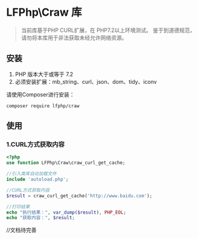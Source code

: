 # LFPhp\Craw 库
> 当前库基于PHP CURL扩展，在 PHP7.2以上环境测试。
> 鉴于到道德规范，请勿将本库用于非法获取未经允许网络资源。

## 安装

1. PHP 版本大于或等于 7.2
2. 必须安装扩展：mb_string、curl、json、dom、tidy、iconv

请使用Composer进行安装：
```shell script
composer require lfphp/craw
```

## 使用

### 1.CURL方式获取内容
```php
<?php    
use function LFPhp\Craw\craw_curl_get_cache;

//引入类库自动加载文件
include 'autoload.php';

//CURL方式获取内容
$result = craw_curl_get_cache('http://www.baidu.com');

//打印结果
echo "执行结果：", var_dump($result), PHP_EOL;
echo "获取内容：", $result;
```
//文档待完善
